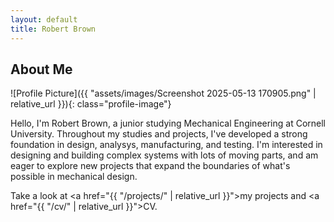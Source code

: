 ```yaml
---
layout: default
title: Robert Brown
---
```


## About Me


![Profile Picture]({{ "assets/images/Screenshot 2025-05-13 170905.png" | relative_url }}){: class="profile-image"}

 
Hello, I'm Robert Brown, a junior studying Mechanical Engineering at Cornell University. Throughout my studies and projects, I've developed a strong foundation in design, analysys, manufacturing, and testing. I'm interested in designing and building complex systems with lots of moving parts, and am eager to explore new projects that expand the boundaries of what's possible in mechanical design. 

Take a look at <a href="{{ "/projects/" | relative_url }}">my projects</a> and <a href="{{ "/cv/" | relative_url }}">CV</a>.

